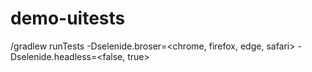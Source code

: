 # demo-uitests

/gradlew runTests -Dselenide.broser=<chrome, firefox, edge, safari> -Dselenide.headless=<false, true>
